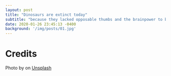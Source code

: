 ```yaml
---
layout: post
title: "Dinosaurs are extinct today"
subtitle: "because they lacked opposable thumbs and the brainpower to build a space program."
date: 2020-01-26 23:45:13 -0400
background: '/img/posts/01.jpg'
---
```



# Credits
Photo by []() on [Unsplash]()